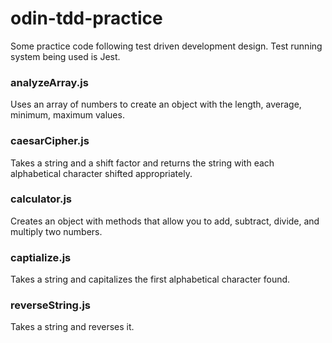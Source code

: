 # odin-tdd-practice
Some practice code following test driven development design. Test running system being used is Jest.

### analyzeArray.js
Uses an array of numbers to create an object with the length, average, minimum, maximum values.

### caesarCipher.js
Takes a string and a shift factor and returns the string with each alphabetical character shifted appropriately.

### calculator.js
Creates an object with methods that allow you to add, subtract, divide, and multiply two numbers.

### captialize.js
Takes a string and capitalizes the first alphabetical character found.

### reverseString.js
Takes a string and reverses it.

